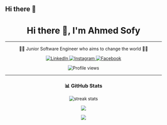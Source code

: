 ## Hi there 👋

<!--
**AhmedSofi/AhmedSofi** is a ✨ _special_ ✨ repository because its `README.md` (this file) appears on your GitHub profile.

Here are some ideas to get you started:

- 🔭 I’m currently working on ...
- 🌱 I’m currently learning ...
- 👯 I’m looking to collaborate on ...
- 🤔 I’m looking for help with ...
- 💬 Ask me about ...
- 📫 How to reach me: ...
- 😄 Pronouns: ...
- ⚡ Fun fact: ...
-->
<h1 align="center">Hi there 👋, I'm Ahmed Sofy</h1>

---

<p align="center">
  👨‍💻 Junior Software Engineer who aims to change the world 👨‍💻
</p>

<p align="center">
  <a href="https://www.linkedin.com/in/AhmedSofi/" target="_blank">
    <img src="https://img.shields.io/badge/LinkedIn-blue?logo=linkedin&style=for-the-badge" alt="LinkedIn"/>
  </a>
  <a href="https://www.instagram.com/ahmed_m_sofi/" target="_blank">
    <img src="https://img.shields.io/badge/Instagram-red?logo=instagram&style=for-the-badge" alt="Instagram"/>
  </a>
  <a href="https://www.facebook.com/Ahmed.M.Sofi/" target="_blank">
    <img src="https://img.shields.io/badge/Facebook-blue?logo=facebook&style=for-the-badge" alt="Facebook"/>
  </a>
</p>

<p align="center">
  <img src="https://komarev.com/ghpvc/?username=AhmedSofi&style=flat-square&color=blue" alt="Profile views"/>
</p>

---

<h3 align="center">📊 GitHub Stats</h3>

<p align="center">
  <img src="https://github-readme-streak-stats.herokuapp.com/?user=AhmedSofi&theme=react" alt="streak stats"/>
</p>


<p align="center">
  <img src="https://github-readme-stats.vercel.app/api?username=AhmedSofi&show_icons=true&theme=dark&hide_border=true" />
</p>

<p align="center">
  <img src="https://github-readme-stats.vercel.app/api/top-langs/?username=AhmedSofi&layout=compact&theme=dark&hide_border=true" />
</p>
  
